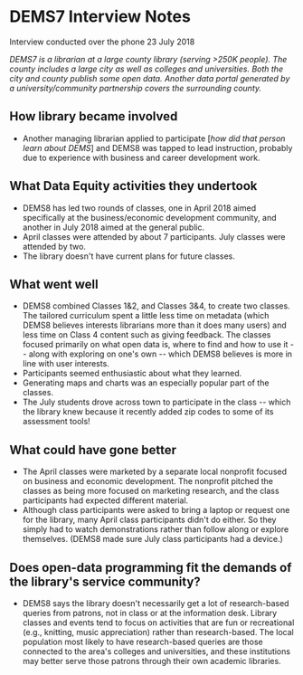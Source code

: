 #  DEMS7 Interview Notes
Interview conducted over the phone 23 July 2018

*DEMS7 is a librarian at a large county library (serving >250K people). The county includes a large city as well as colleges and universities. Both the city and county publish some open data. Another data portal generated by a university/community partnership covers the surrounding county.*

## How library became involved
- Another managing librarian applied to participate [*how did that person learn about DEMS*] and DEMS8 was tapped to lead instruction, probably due to experience with business and career development work. 

## What Data Equity activities they undertook
- DEMS8 has led two rounds of classes, one in April 2018 aimed specifically at the business/economic development community, and another in July 2018 aimed at the general public. 
- April classes were attended by about 7 participants. July classes were attended by two.
- The library doesn't have current plans for future classes. 

## What went well 
- DEMS8 combined Classes 1&2, and Classes 3&4, to create two classes. The tailored curriculum spent a little less time on metadata (which DEMS8 believes interests librarians more than it does many users) and less time on Class 4 content such as giving feedback. The classes focused primarily on what open data is, where to find and how to use it -- along with exploring on one's own -- which DEMS8 believes is more in line with user interests.
- Participants seemed enthusiastic about what they learned.
- Generating maps and charts was an especially popular part of the classes.
- The July students drove across town to participate in the class -- which the library knew because it recently added zip codes to some of its assessment tools!

## What could have gone better
- The April classes were marketed by a separate local nonprofit focused on business and economic development. The nonprofit pitched the classes as being more focused on marketing research, and the class participants had expected different material. 
- Although class participants were asked to bring a laptop or request one for the library, many April class participants didn't do either. So they simply had to watch demonstrations rather than follow along or explore themselves. (DEMS8 made sure July class participants had a device.)

## Does open-data programming fit the demands of the library's service community?
- DEMS8 says the library doesn't necessarily get a lot of research-based queries from patrons, not in class or at the information desk. Library classes and events tend to focus on activities that are fun or recreational (e.g., knitting, music appreciation) rather than research-based. The local population most likely to have research-based queries are those connected to the area's colleges and universities, and these institutions may better serve those patrons through their own academic libraries.


